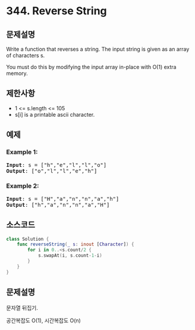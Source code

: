 # 344. Reverse String

## 문제설명
Write a function that reverses a string. The input string is given as an array of characters s.

You must do this by modifying the input array in-place with O(1) extra memory.

## 제한사항
- 1 <= s.length <= 105
- s[i] is a printable ascii character.

## 예제
### Example 1:
<pre>
<b>Input</b>: s = ["h","e","l","l","o"]
<b>Output</b>: ["o","l","l","e","h"]
</pre>

### Example 2:
<pre>
<b>Input</b>: s = ["H","a","n","n","a","h"]
<b>Output</b>: ["h","a","n","n","a","H"]
</pre>


## 소스코드
```Swift
class Solution {
    func reverseString(_ s: inout [Character]) {
        for i in 0..<s.count/2 {
            s.swapAt(i, s.count-1-i)
        }
    }
}
```

## 문제설명
문자열 뒤집기.

공간복잡도 O(1), 시간복잡도 O(n)